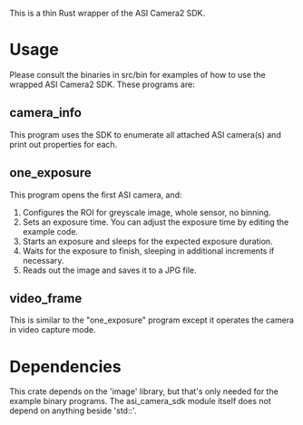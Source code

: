 This is a thin Rust wrapper of the ASI Camera2 SDK.

# Usage

Please consult the binaries in src/bin for examples of how to use the
wrapped ASI Camera2 SDK. These programs are:

## camera_info

This program uses the SDK to enumerate all attached ASI camera(s) and print
out properties for each.

## one_exposure

This program opens the first ASI camera, and:

1. Configures the ROI for greyscale image, whole sensor, no binning.
2. Sets an exposure time. You can adjust the exposure time by editing
   the example code.
3. Starts an exposure and sleeps for the expected exposure duration.
4. Waits for the exposure to finish, sleeping in additional increments
   if necessary.
5. Reads out the image and saves it to a JPG file.

## video_frame

This is similar to the "one_exposure" program except it operates the
camera in video capture mode.

# Dependencies

This crate depends on the 'image' library, but that's only needed for
the example binary programs. The asi_camera_sdk module itself does not
depend on anything beside 'std::'.
